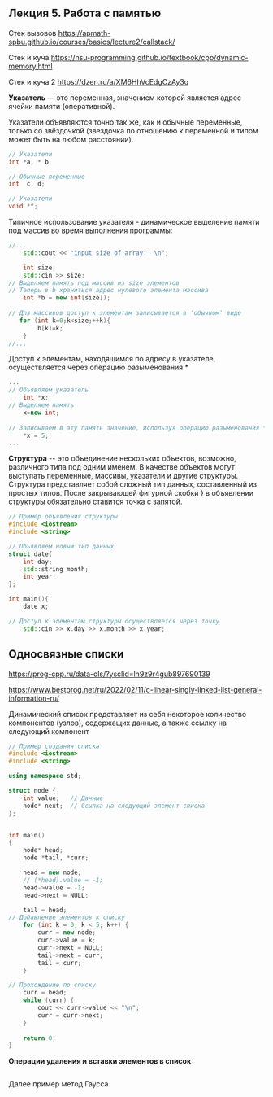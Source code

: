 ## Лекция 5.  Работа с памятью 


Стек вызовов https://apmath-spbu.github.io/courses/basics/lecture2/callstack/
 
Стек и куча https://nsu-programming.github.io/textbook/cpp/dynamic-memory.html  

Стек и куча  2 https://dzen.ru/a/XM6HhVcEdgCzAy3q


 
**Указатель** — это переменная, значением которой является адрес ячейки памяти (оперативной). 

Указатели объявляются точно так же, как и обычные переменные, 
только со звёздочкой (звездочка по отношению к переменной и типом 
может быть на любом расстоянии). 

```C++
// Указатели
int *a, * b

// Обычные переменные
int  c, d;

// Указатели
void *f;
```

Типичное использование указателя - динамическое выделение памяти под массив во время выполнения программы: 

```C++
//...
    std::cout << "input size of array:  \n"; 

    int size;
    std::cin >> size;
// Выделяем память под массив из size элементов
// Теперь в b храниться адрес нулевого элемента массива
    int *b = new int[size]); 
	
// Для массивов доступ к элементам записывается в 'обычном' виде
   for (int k=0;k<size;++k){
        b[k]=k;
    }
//... 
```

Доступ к элементам, находящимся по адресу в указателе, осуществляется через 
операцию разыменования *
```C++
...
// Объявляем указатель
    int *x; 
// Выделяем память 
    x=new int; 
	
// Записываем в эту память значение, используя операцию разыменования * 
    *x = 5; 
... 
```

**Структура** -- это объединение нескольких объектов, возможно, различного типа под одним 
именем. В качестве объектов могут выступать переменные, массивы, указатели и другие структуры. 
Структура представляет собой сложный тип данных, составленный из простых типов. После 
закрывающей фигурной скобки } в объявлении структуры обязательно ставится точка с запятой. 


```C++
// Пример объявления структуры
#include <iostream>
#include <string>

// Объявляем новый тип данных 
struct date{
	int day;     
	std::string month;
	int year;    
}; 

int main(){  
    date x;

// Доступ к элементам структуры осуществляется через точку
    std::cin >> x.day >> x.month >> x.year;

```

## Односвязные списки

https://prog-cpp.ru/data-ols/?ysclid=ln9z9r4gub897690139

https://www.bestprog.net/ru/2022/02/11/c-linear-singly-linked-list-general-information-ru/ 

Динамический список представляет из себя некоторое количество 
компонентов (узлов), содержащих данные, а также ссылку на следующий компонент 

```C++
// Пример создания списка 
#include <iostream>
#include <string>

using namespace std;

struct node {
	int value;   // Данные
	node* next;  // Ссылка на следующий элемент списка
};


int main()
{
	node* head;
	node *tail, *curr;

	head = new node; 
	// (*head).value = -1;
	head->value = -1;
	head->next = NULL;

	tail = head;
// Добавление элементов к списку 
	for (int k = 0; k < 5; k++) {
		curr = new node;
		curr->value = k;
		curr->next = NULL;
		tail->next = curr;
		tail = curr;
	}

// Прохождение по списку
	curr = head;
	while (curr) {
		cout << curr->value << "\n";
		curr = curr->next;
	}
	
	return 0;
}
```

**Операции удаления и вставки элементов в список**

```C++

```


Далее пример метод Гаусса
